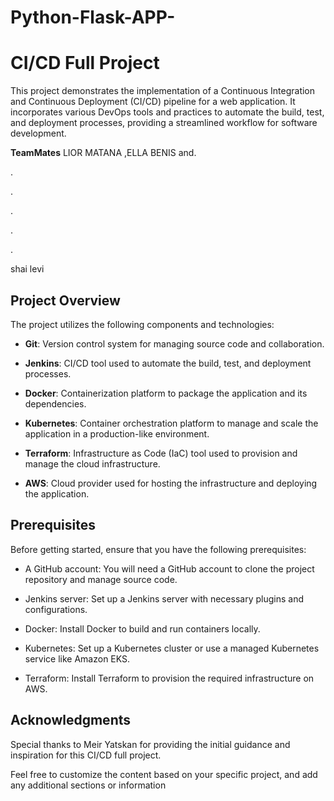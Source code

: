 # Python-Flask-APP-
# CI/CD Full Project

This project demonstrates the implementation of a Continuous Integration and Continuous Deployment (CI/CD) pipeline for a web application. It incorporates various DevOps tools and practices to automate the build, test, and deployment processes, providing a streamlined workflow for software development.


**TeamMates**
LIOR MATANA ,ELLA BENIS and.

.

.

.

.

.

shai levi


## Project Overview

The project utilizes the following components and technologies:

- **Git**: Version control system for managing source code and collaboration.

- **Jenkins**: CI/CD tool used to automate the build, test, and deployment processes.

- **Docker**: Containerization platform to package the application and its dependencies.

- **Kubernetes**: Container orchestration platform to manage and scale the application in a production-like environment.

- **Terraform**: Infrastructure as Code (IaC) tool used to provision and manage the cloud infrastructure.

- **AWS**: Cloud provider used for hosting the infrastructure and deploying the application.

## Prerequisites

Before getting started, ensure that you have the following prerequisites:

- A GitHub account: You will need a GitHub account to clone the project repository and manage source code.

- Jenkins server: Set up a Jenkins server with necessary plugins and configurations.

- Docker: Install Docker to build and run containers locally.

- Kubernetes: Set up a Kubernetes cluster or use a managed Kubernetes service like Amazon EKS.

- Terraform: Install Terraform to provision the required infrastructure on AWS.

## Acknowledgments
Special thanks to Meir Yatskan for providing the initial
guidance and inspiration for this CI/CD full project.


Feel free to customize the content based on your specific project, and add any additional sections or information


